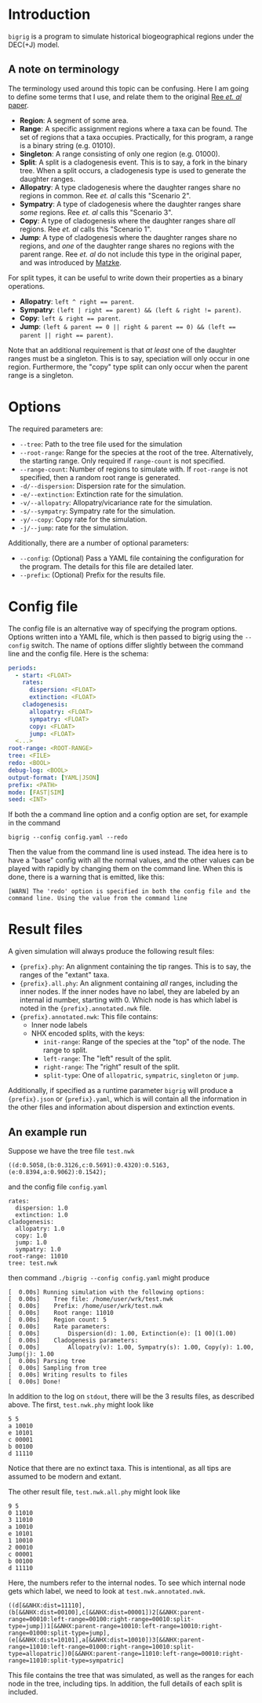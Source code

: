 # Introduction

`bigrig` is a program to simulate historical biogeographical regions under the
DEC(+J) model. 

## A note on terminology

The terminology used around this topic can be confusing. Here I am going to
define some terms that I use, and relate them to the original [Ree _et. al_
paper][1].


- **Region**: A segment of some area.
- **Range**: A specific assignment regions where a taxa can be found. The set of
  regions that a taxa occupies. Practically, for this program, a range is a
  binary string (e.g. 01010).
- **Singleton**: A range consisting of only one region (e.g. 01000).
- **Split**: A split is a cladogenesis event. This is to say, a fork in the
  binary tree. When a split occurs, a cladogenesis type is used to generate the
  daughter ranges.
- **Allopatry**: A type cladogenesis where the daughter ranges share no regions
  in common. Ree _et. al_ calls this "Scenario 2".
- **Sympatry**: A type of cladogenesis where the daughter ranges share _some_
  regions. Ree _et. al_ calls this "Scenario 3".
- **Copy**: A type of cladogenesis where the daughter ranges share _all_
  regions. Ree _et. al_ calls this "Scenario 1".
- **Jump**: A type of cladogenesis where the daughter ranges share no regions,
  and _one_ of the daughter range shares no regions with the parent range. Ree
  _et. al_ do not include this type in the original paper, and was introduced by
  [Matzke][2].

For split types, it can be useful to write down their properties as a binary
operations. 

- **Allopatry**: `left ^ right == parent`.
- **Sympatry**: `(left | right == parent) && (left & right != parent)`.
- **Copy**: `left & right == parent`.
- **Jump**: `(left & parent == 0 || right & parent == 0) && (left == parent || right == parent)`.

Note that an additional requirement is that _at least_ one of the daughter
ranges must be a singleton. This is to say, speciation will only occur in one
region. Furthermore, the "copy" type split can only occur when the parent range
is a singleton.
 
[1]: https://doi.org/10.1111/j.0014-3820.2005.tb00940.x
[2]: https://doi.org/10.1093/sysbio/syu056

# Options

The required parameters are: 

- `--tree`: Path to the tree file used for the simulation
- `--root-range`: Range for the species at the root of the tree. Alternatively,
  the starting range. Only required if `range-count` is not specified.
- `--range-count`: Number of regions to simulate with. If `root-range` is not
  specified, then a random root range is generated.
- `-d/--dispersion`: Dispersion rate for the simulation.
- `-e/--extinction`: Extinction rate for the simulation.
- `-v/--allopatry`: Allopatry/vicariance rate for the simulation.
- `-s/--sympatry`:  Sympatry rate for the simulation.
- `-y/--copy`: Copy rate for the simulation.
- `-j/--jump`:  rate for the simulation.

Additionally, there are a number of optional parameters:

- `--config`: (Optional) Pass a YAML file containing the configuration for the
  program. The details for this file are detailed later.
- `--prefix`: (Optional) Prefix for the results file.

# Config file

The config file is an alternative way of specifying the program options. Options
written into a YAML file, which is then passed to bigrig using the `--config`
switch. The name of options differ slightly between the command line and the
config file. Here is the schema:

```.yaml
periods:
  - start: <FLOAT>
    rates:
      dispersion: <FLOAT>
      extinction: <FLOAT>
    cladogenesis:
      allopatry: <FLOAT>
      sympatry: <FLOAT>
      copy: <FLOAT>
      jump: <FLOAT>
  <...>
root-range: <ROOT-RANGE>
tree: <FILE>
redo: <BOOL>
debug-log: <BOOL>
output-format: [YAML|JSON]
prefix: <PATH>
mode: [FAST|SIM]
seed: <INT>
```

If both the a command line option and a config option are set, for example in
the command

```
bigrig --config config.yaml --redo
```

Then the value from the command line is used instead. The idea here is to have a
"base" config with all the normal values, and the other values can be played
with rapidly by changing them on the command line. When this is done, there is a
warning that is emitted, like this:

```
[WARN] The 'redo' option is specified in both the config file and the command line. Using the value from the command line
```

# Result files

A given simulation will always produce the following result files:

- `{prefix}.phy`: An alignment containing the tip ranges. This is to say, the
  ranges of the "extant" taxa.
- `{prefix}.all.phy`: An alignment containing _all_ ranges, including the inner
  nodes. If the inner nodes have no label, they are labeled by an internal id
  number, starting with 0. Which node is has which label is noted in the
  `{prefix}.annotated.nwk` file.
- `{prefix}.annotated.nwk`: This file contains:
  - Inner node labels
  - NHX encoded splits, with the keys:
    - `init-range`: Range of the species at the "top" of the node. The range to
      split.
    - `left-range`: The "left" result of the split. 
    - `right-range`: The "right" result of the split.
    - `split-type`: One of `allopatric`, `sympatric`, `singleton` or `jump`.

Additionally, if specified as a runtime parameter `bigrig` will produce a
`{prefix}.json` or `{prefix}.yaml`, which is will contain all the information in
the other files and information about dispersion and extinction events.

## An example run

Suppose we have the tree file `test.nwk`

```
((d:0.5058,(b:0.3126,c:0.5691):0.4320):0.5163,(e:0.8394,a:0.9062):0.1542);
```

and the config file `config.yaml`

```
rates:
  dispersion: 1.0
  extinction: 1.0
cladogenesis:
  allopatry: 1.0
  copy: 1.0
  jump: 1.0
  sympatry: 1.0
root-range: 11010
tree: test.nwk
```

then command `./bigrig --config config.yaml` might produce


```
[  0.00s] Running simulation with the following options:
[  0.00s]    Tree file: /home/user/wrk/test.nwk
[  0.00s]    Prefix: /home/user/wrk/test.nwk
[  0.00s]    Root range: 11010
[  0.00s]    Region count: 5
[  0.00s]    Rate parameters:
[  0.00s]        Dispersion(d): 1.00, Extinction(e): [1 00](1.00)
[  0.00s]    Cladogenesis parameters:
[  0.00s]        Allopatry(v): 1.00, Sympatry(s): 1.00, Copy(y): 1.00, Jump(j): 1.00
[  0.00s] Parsing tree
[  0.00s] Sampling from tree
[  0.00s] Writing results to files
[  0.00s] Done!
```

In addition to the log on `stdout`, there will be the 3 results files, as
described above. The first, `test.nwk.phy` might look like

```
5 5
a 10010
e 10101
c 00001
b 00100
d 11110
```

Notice that there are no extinct taxa. This is intentional, as all tips are
assumed to be modern and extant.

The other result file, `test.nwk.all.phy` might look like

```
9 5
0 11010
3 11010
a 10010
e 10101
1 10010
2 00010
c 00001
b 00100
d 11110
```

Here, the numbers refer to the internal nodes. To see which internal node gets
which label, we need to look at `test.nwk.annotated.nwk`.

```
((d[&&NHX:dist=11110],(b[&&NHX:dist=00100],c[&&NHX:dist=00001])2[&&NHX:parent-range=00010:left-range=00100:right-range=00010:split-type=jump])1[&&NHX:parent-range=10010:left-range=10010:right-range=01000:split-type=jump],(e[&&NHX:dist=10101],a[&&NHX:dist=10010])3[&&NHX:parent-range=11010:left-range=01000:right-range=10010:split-type=allopatric])0[&&NHX:parent-range=11010:left-range=00010:right-range=11010:split-type=sympatric]
```

This file contains the tree that was simulated, as well as the ranges for each
node in the tree, including tips. In addition, the full details of each split is
included.
